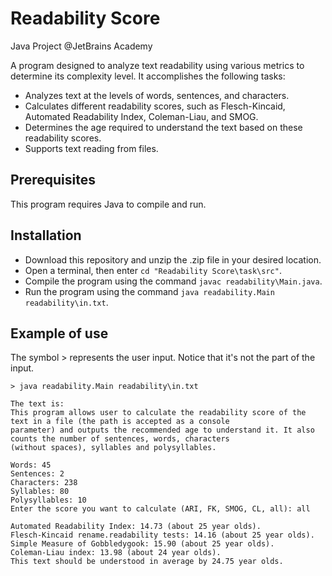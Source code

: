 # Readability Score

Java Project @JetBrains Academy

A program designed to analyze text readability using various metrics to determine its complexity level. It accomplishes the following tasks:

- Analyzes text at the levels of words, sentences, and characters.
- Calculates different readability scores, such as Flesch-Kincaid, Automated Readability Index, Coleman-Liau, and SMOG.
- Determines the age required to understand the text based on these readability scores.
- Supports text reading from files.

## Prerequisites

This program requires Java to compile and run.

## Installation

- Download this repository and unzip the .zip file in your desired location.
- Open a terminal, then enter ```cd "Readability Score\task\src"```.
- Compile the program using the command ```javac readability\Main.java```.
- Run the program using the command ```java readability.Main readability\in.txt```.

## Example of use

The symbol > represents the user input. Notice that it's not the part of the input.

```
> java readability.Main readability\in.txt

The text is:
This program allows user to calculate the readability score of the text in a file (the path is accepted as a console 
parameter) and outputs the recommended age to understand it. It also counts the number of sentences, words, characters 
(without spaces), syllables and polysyllables.

Words: 45
Sentences: 2
Characters: 238
Syllables: 80
Polysyllables: 10
Enter the score you want to calculate (ARI, FK, SMOG, CL, all): all

Automated Readability Index: 14.73 (about 25 year olds).
Flesch-Kincaid rename.readability tests: 14.16 (about 25 year olds).
Simple Measure of Gobbledygook: 15.90 (about 25 year olds).
Coleman-Liau index: 13.98 (about 24 year olds).
This text should be understood in average by 24.75 year olds.

```